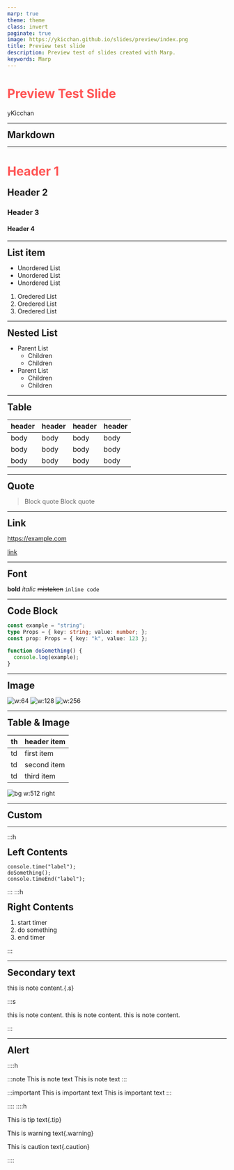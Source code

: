 ```yaml
---
marp: true
theme: theme
class: invert
paginate: true
image: https://ykicchan.github.io/slides/preview/index.png
title: Preview test slide
description: Preview test of slides created with Marp.
keywords: Marp
---
```

<style scoped>
h1 {
  color: #f55;
}
</style>

# <!-- fit --> Preview Test Slide

yKicchan

<!-- _paginate: false -->

---

<!-- _class: -->

## Markdown

---

# Header 1
## Header 2
### Header 3
#### Header 4

---

## List item

- Unordered List
- Unordered List
- Unordered List

1. Oredered List
2. Oredered List
3. Oredered List

---

## Nested List

- Parent List
  - Children
  - Children
- Parent List
  - Children
  - Children

---

## Table

| header | header | header | header |
| --- | --- | --- | --- |
| body | body | body | body |
| body | body | body | body |
| body | body | body | body |

---

## Quote

> Block quote
> Block quote

---

## Link

https://example.com

[link](https://example.com)

---

## Font

**bold**
*italic*
~~mistaken~~
`inline code`

---

## Code Block

```ts
const example = "string";
type Props = { key: string; value: number; };
const prop: Props = { key: "k", value: 123 };

function doSomething() {
  console.log(example);
}
```

---

## Image

![w:64](./images/icon.png)
![w:128](./images/icon.png)
![w:256](./images/icon.png)

---

<style scoped>
h2 {
  margin: 0;
}
</style>


## Table & Image

| th | header item |
| --- | :--- |
| td | first item |
| td | second item |
| td | third item |

![bg w:512 right](./images/icon.png)

---

<!-- _class: -->
<!-- header: header -->
<!-- footer: footer -->

## Custom

---

:::h

## Left Contents

```js{data-file="test.js"}
console.time("label");
doSomething();
console.timeEnd("label");
```

:::
:::h

## Right Contents

1. start timer
2. do something
3. end timer

:::

---

<!-- header: "" -->
<!-- footer: "" -->

## Secondary text

this is note content.{.s}

:::s

this is note content.
this is note content.
this is note content.

:::

---

## Alert

::::h

:::note
This is note text
This is note text
:::

:::important
This is important text
This is important text
:::

::::
::::h

This is tip text{.tip}

This is warning text{.warning}

This is caution text{.caution}

::::
